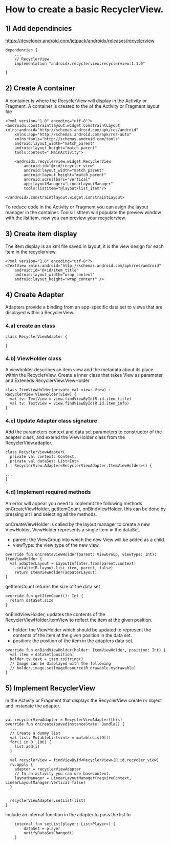 # How to create a basic RecyclerView. 

## 1) Add dependincies
https://developer.android.com/jetpack/androidx/releases/recyclerview
```
dependencies {
    ...
    // RecyclerView
    implementation "androidx.recyclerview:recyclerview:1.1.0"

}

```
## 2) Create A container 
A container is where the RecyclerView will display in the Activity or Fragment. A container is created to the of the Activity or Fragment layout file

```
<?xml version="1.0" encoding="utf-8"?>
<androidx.constraintlayout.widget.ConstraintLayout xmlns:android="http://schemas.android.com/apk/res/android"
    xmlns:app="http://schemas.android.com/apk/res-auto"
    xmlns:tools="http://schemas.android.com/tools"
    android:layout_width="match_parent"
    android:layout_height="match_parent"
    tools:context=".MainActivity">

    <androidx.recyclerview.widget.RecyclerView
        android:id="@+id/recycler_view"
        android:layout_width="match_parent"
        android:layout_height="match_parent"
        android:scrollbars="vertical"
        app:layoutManager="LinearLayoutManager"
        tools:listitem="@layout/list_item"/>

</androidx.constraintlayout.widget.ConstraintLayout>
```
To reduce code in the Activity or Fragment you can asign the layout manager in the container. 
Tools: listItem will populate the preview window with the listItem, now you can preview your recyclerview. 

## 3) Create item display
The item display is an xml file saved in layout, it is the view design for each item in the recyclerview. 
```
<?xml version="1.0" encoding="utf-8"?>
<TextView xmlns:android="http://schemas.android.com/apk/res/android"
    android:id="@+id/item_title"
    android:layout_width="wrap_content"
    android:layout_height="wrap_content" />
```

## 4) Create Adapter
Adapters provide a binding from an app-specific data set to views that are displayed within a RecyclerView.

### 4.a) create an class
```
class RecyclerViewAdapter {

}
```

### 4.b) ViewHolder class
A viewholder describes an item view and the metadata about its place within the RecyclerView.  Create a inner class that takes View as parameter and Exteneds RecyclerView.ViewHolder
```
class ItemViewHolder(private val view: View) : RecyclerView.ViewHolder(view) {
  val tv: TextView = view.findViewById(R.id.item_title)
  val tv: TextView = view.findViewById(R.id.item_info)
}
```
### 4.c) Update Adapter class signature
Add the parameters context and data set parameters to constructor of the adapter class, and extend the ViewHolder class from the RecyclerView.adapter.
```
class RecyclerViewAdapter(
  private val context: Context,
  private val dataSet: List<Int>
) : RecyclerView.Adapter<RecyclerViewAdapter.ItemViewHolder>() {

...
}
```

### 4.d) Implement required methods
An error will appear you need to implemnt the following methods onCreateViewHolder, getItemCount, onBindViewHolder, this can be done by pressing alt I and selecting all the methods. 

onCreateViewHolder is called by the layout manager to create a new ViewHolder, ViewHolder represents a single item in the dataSet. 
- parent: the ViewGroup into which the new View will be added as a child.
- viewType: the view type of the new view. 
```
override fun onCreateViewHolder(parent: ViewGroup, viewType: Int): ItemViewHolder {
  val adapterLayout = LayoutInflater.from(parent.context)
    .infalte(R.layout.list_item, parent, false)
    return ItemViewHolder(adpaterLayout)
}
```

getItemCount returns the size of the data set
```
override fun getItemCount(): Int {
  return dataSet.size
}
```

onBindViewHolder, updates the contents of the RecyclerViewHolder.itemView to reflect the item at the given position. 
- holder: the ViewHolder which should be updated to represent the contents of the item at the given position in the data set. 
- position: the position of the item in the adapters data set. 
```
override fun onBindViewHolder(holder: ItemViewHolder, position: Int) {
  val item = dataSet[position]
  holder.tv.text = item.toString()
  // Image can be displayed with the following
  // holder.image.setImageResource(R.drawable.mydrawable)
}
```

## 5) Implement RecyclerView
In the Activity or Fragment that displays the RecyclerView create rv object and instanate the adapter. 
```

val recyclerViewAdapter = RecyclerViewAdapter(this)
override fun onCreate(savedInstanceState: Bundle?) {
  ...
  // Create a dummy list
  val list: MutableList<int> = mutableListOf()
  for(i in 0..100) {
    list.add(i)
  }
  
  val recyclerView = findViewById<RecyclerView>(R.id.recycler_view)
  rv.apply {
    adapter = recyclerViewAdapter
    // In an activity you can use basecontext. 
    layoutManager = LinearLayoutManager(requireContext, LinearLayoutManager.Vertical false)
  }
  
  
  recyclerViewAdapter.setList(list)
}
```

include an internal function in the adapter to pass the list to
```
    internal fun setList(player: List<Player>) {
        dataSet = player
        notifyDataSetChanged()
    }
```

